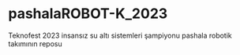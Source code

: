 # pashalaROBOT-K_2023
Teknofest 2023 insansız su altı sistemleri şampiyonu pashala robotik takımının reposu
